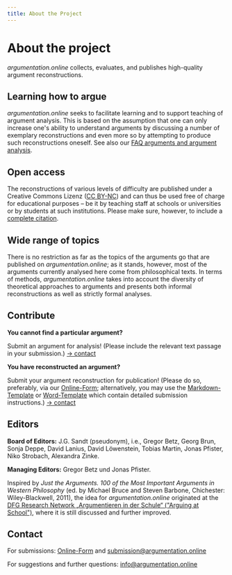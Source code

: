 ```yaml
---
title: About the Project
---
```


# About the project

_argumentation.online_ collects, evaluates, and publishes high-quality argument reconstructions.

## Learning how to argue

_argumentation.online_ seeks to facilitate learning and to support teaching of argument analysis. This is based on the assumption that one can only increase one's ability to understand arguments by discussing a number of exemplary reconstructions and even more so by attempting to produce such reconstructions oneself. See also our [FAQ arguments and argument analysis](faq/).

## Open access

The reconstructions of various levels of difficulty are published under a Creative Commons Lizenz ([CC BY-NC](http://creativecommons.org/licenses/by-nc/4.0/)) and can thus be used free of charge for educational purposes – be it by teaching staff at schools or universities or by students at such institutions. Please make sure, however, to include a [complete citation](https://www.academics.de/ratgeber/zitierregeln-wissenschaft-korrekt-zitieren).

## Wide range of topics

There is no restriction as far as the topics of the arguments go that are published on _argumentation.online_; as it stands, however, most of the arguments currently analysed here come from philosophical texts. In terms of methods, _argumentation.online_ takes into account the diversity of theoretical approaches to arguments and presents both informal reconstructions as well as strictly formal analyses.

## Contribute

**You cannot find a particular argument?**

Submit an argument for analysis! (Please include the relevant text passage in your submission.) [→ contact](#Contact)

**You have reconstructed an argument?**

Submit your argument reconstruction for publication! (Please do so, preferably, via our [Online-Form](https://forms.gle/TfHWZUELvRNJT14s5); alternatively, you may use the <a target="_blank" href="/resources/AUTOR1-AUTOR2_ArgOnl-JAHR-NUMMER.md.zip">Markdown-Template</a> or [Word-Template](/resources/AUTOR1-AUTOR2_ArgOnl-JAHR-NUMMER.docx) which contain detailed submission instructions.) [→ contact](#Contact)

## Editors

**Board of Editors:** J.G. Sandt (pseudonym), i.e., Gregor Betz, Georg Brun, Sonja Deppe, David Lanius, David Löwenstein, Tobias Martin, Jonas Pfister, Niko Strobach, Alexandra Zinke.

**Managing Editors:** Gregor Betz und Jonas Pfister.

Inspired by _Just the Arguments. 100 of the Most Important Arguments in Western Philosophy_ (ed. by Michael Bruce and Steven Barbone, Chichester: Wiley-Blackwell, 2011), the idea for _argumentation.online_ originated at the [DFG Research Network „Argumentieren in der Schule“ ("Arguing at School")](https://blogs.phil.hhu.de/argumentiereninderschule/), where it is still discussed and further improved.

## Contact

For submissions: [Online-Form](https://forms.gle/TfHWZUELvRNJT14s5) and [submission@argumentation.online](mailto:submission@argumentation.online)

For suggestions and further questions: [info@argumentation.online](mailto:info@argumentation.online)
